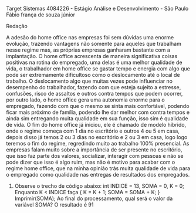 	
Target Sistemas
4084226 - Estágio Análise e Desenvolvimento - São Paulo
Fábio frança de souza júnior

Redação

A adesão do home office nas empresas foi sem dúvidas uma enorme evolução, trazendo vantagens não somente para aqueles que trabalham nesse regime mas, as próprias empresas ganharam bastante com a implantação. O home office acrescenta de maneira significativa coisas positivas na rotina do empregado, uma delas é uma melhor qualidade de vida, o trabalhador em home office se gastar tempo e energia com algo que pode ser extremamente dificultoso como o deslocamento até o local de trabalho.
O deslocamento algo que muitas vezes pode influenciar no desempenho do trabalhador, fazendo com que esteja sujeito a estresse, confusões, risco de assaltos e outros contra tempos que podem ocorrer, por outro lado, o home office gera uma autonomia enorme para o empregado, fazendo com que o mesmo se sinta mais confortável, podendo ficar mais próximo de família, podendo lhe dar melhor com contra tempos e ainda sim entregando muita qualidade em sua função, isso sim é qualidade de vida. O fim do home office já iniciou, ele é chamado de modelo híbrido, onde o regime começa com 1 dia no escritório e outros 4 ou 5 em casa, depois disso já temos 2 ou 3 dias no escritório e 2 ou 3 em casa, logo logo teremos o fim do regime, regredindo muito ao trabalho 100% presencial.
As empresas falam muito sobre a importância de ser presente no escritório, que isso faz parte dos valores, socializar, interagir com pessoas e não se pode dizer que isso é algo ruim, mas não é motivo para acabar com o regime home office, que na minha opinião trás muita qualidade de vida para o empregado como qualidade nas entregas de resultados dos empregados.

1) Observe o trecho de código abaixo: int INDICE = 13, SOMA = 0, K = 0;
Enquanto K < INDICE faça { K = K + 1; SOMA = SOMA + K; }
Imprimir(SOMA);
Ao final do processamento, qual será o valor da variável SOMA?
O resultado é 91
